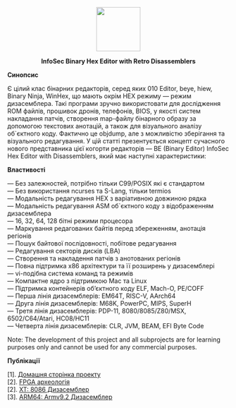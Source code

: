 
<p align="center">
<picture>
<source media="(prefers-color-scheme: dark)" srcset="https://avatars.githubusercontent.com/u/106863939?s=400&u=40a83beff43c48fd9e32db17621f40e129bdf9c8&v=4">
<img src="https://avatars.githubusercontent.com/u/106863939?s=400&u=40a83beff43c48fd9e32db17621f40e129bdf9c8&v=4" width=100 lt="N2O.DEV">
</picture>
</p>

<p align="center"><strong> InfoSec Binary Hex Editor with Retro Disassemblers</strong></p>

<P><b>Синопсис</b></p>

<p>Є цілий клас бінарних редакторів, серед яких 010 Editor, beye, hiew, Binary Ninja, WinHex, що мають окрім HEX режиму — режим дизасемблера.
Такі програми зручно використовати для дослідження ROM файлів, прошивок дронів, телефонів, BIOS, у якості систем накладання патчів,
створення map-файлу бінарного образу за допомогою текстових анотацій, а також для візуального аналізу об`єктного коду. Фактично це objdump,
але з можливістю зберігання та візуального редагування. У цій статті презентується концепт сучасного нового представника цієї когорти
редакторів — BE (Binary Editor) InfoSec Hex Editor with Disassemblers, який має наступні характеристики:</p>

<P><b>Властивості</b></p>

<p>
— Без залежностей, потрібно тільки C99/POSIX які є стандартом <br>
— Без використання ncurses та S-Lang, тільки termios <br>
— Модальність редагування HEX з варіативною довжиною рядка <br>
— Модальність редагування ASM об`єктного коду з відображенням дизасемблера <br>
— 16, 32, 64, 128 бітні режими процесора <br>
— Маркування редагованих байтів перед збереженням, анотація регіонів <br>
— Пошук байтової послідовності, побітове редагування <br>
— Редагування секторів дисків (LBA) <br>
— Створення та накладення патчів з анотованих регіонів <br>
— Повна підтримка x86 архітектури та її розширень у дизасемблері <br>
— vi-подібна система команд та режимів <br>
— Компактне ядро з підтримкою Maс та Linux <br>
— Підтримка контейнерів обʼєктного коду ELF, Mach-O, PE/COFF <br>
— Перша лінія дизасемблерів: EM64T, RISC-V, AArch64 <br>
— Друга лінія дизасемблерів: M68K, PowerPC, MIPS, SuperH <br>
— Третя лінія дизасемблерів: PDP-11, 8080/8085/Z80/MSX, 6502/C64/Atari, HC08/HC11<br>
— Четверта лінія дизасемблерів: CLR, JVM, BEAM, EFI Byte Code</p>

Note: The development of this project and all subprojects are for learning purposes only and cannot be used for any commercial purposes. 

<P><b>Публікації</b></p>

<p>[1]. <a href="https://5ht.co/be/">Домашня сторінка проекту</a><br>
   [2]. <a href="https://tonpa.guru/stream/2020/2020-10-10 FPGA археологія.htm">FPGA археологія</a><br>
   [2]. <a href="https://tonpa.guru/stream/2022/2022-06-07 8086 XT дизасемблер.htm">XT: 8086 Дизасемблер</a><br>
   [3]. <a href="https://tonpa.guru/stream/2022/2022-06-11 A64 Disassembler.htm">ARM64: Armv9.2 Дизасемблер</a><br>
</p>
